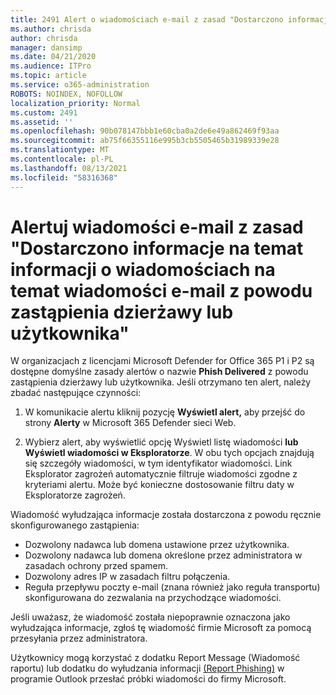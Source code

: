```yaml
---
title: 2491 Alert o wiadomościach e-mail z zasad "Dostarczono informacje o wiadomościach wyłudowych z powodu zastąpienia dzierżawy lub użytkownika"
ms.author: chrisda
author: chrisda
manager: dansimp
ms.date: 04/21/2020
ms.audience: ITPro
ms.topic: article
ms.service: o365-administration
ROBOTS: NOINDEX, NOFOLLOW
localization_priority: Normal
ms.custom: 2491
ms.assetid: ''
ms.openlocfilehash: 90b078147bbb1e60cba0a2de6e49a862469f93aa
ms.sourcegitcommit: ab75f66355116e995b3cb5505465b31989339e28
ms.translationtype: MT
ms.contentlocale: pl-PL
ms.lasthandoff: 08/13/2021
ms.locfileid: "58316368"
---
```

# <a name="alert-email-messages-from-the-phish-delivered-due-to-tenant-or-user-override-policy"></a>Alertuj wiadomości e-mail z zasad "Dostarczono informacje na temat informacji o wiadomościach na temat wiadomości e-mail z powodu zastąpienia dzierżawy lub użytkownika"

W organizacjach z licencjami Microsoft Defender for Office 365 P1 i P2 są dostępne domyślne zasady alertów o nazwie **Phish Delivered** z powodu zastąpienia dzierżawy lub użytkownika. Jeśli otrzymano ten alert, należy zbadać następujące czynności:

1. W komunikacie alertu kliknij pozycję **Wyświetl alert,** aby przejść do strony **Alerty** w Microsoft 365 Defender sieci Web.

2. Wybierz alert, aby wyświetlić opcję Wyświetl listę wiadomości **lub** **Wyświetl wiadomości w Eksploratorze**. W obu tych opcjach znajdują się szczegóły wiadomości, w tym identyfikator wiadomości. Link Eksplorator zagrożeń automatycznie filtruje wiadomości zgodne z kryteriami alertu. Może być konieczne dostosowanie filtru daty w Eksploratorze zagrożeń.

Wiadomość wyłudzająca informacje została dostarczona z powodu ręcznie skonfigurowanego zastąpienia:

- Dozwolony nadawca lub domena ustawione przez użytkownika.
- Dozwolony nadawca lub domena określone przez administratora w zasadach ochrony przed spamem.
- Dozwolony adres IP w zasadach filtru połączenia.
- Reguła przepływu poczty e-mail (znana również jako reguła transportu) skonfigurowana do zezwalania na przychodzące wiadomości.

Jeśli uważasz, że wiadomość została niepoprawnie oznaczona jako wyłudzająca informacje, zgłoś tę wiadomość firmie Microsoft za pomocą przesyłania przez administratora. [](https://docs.microsoft.com/microsoft-365/security/office-365-security/admin-submission)

Użytkownicy mogą korzystać z dodatku Report Message (Wiadomość raportu) lub dodatku do wyłudzania informacji [(Report Phishing)](https://docs.microsoft.com/microsoft-365/security/office-365-security/enable-the-report-message-add-in) w programie Outlook przesłać próbki wiadomości do firmy Microsoft.
